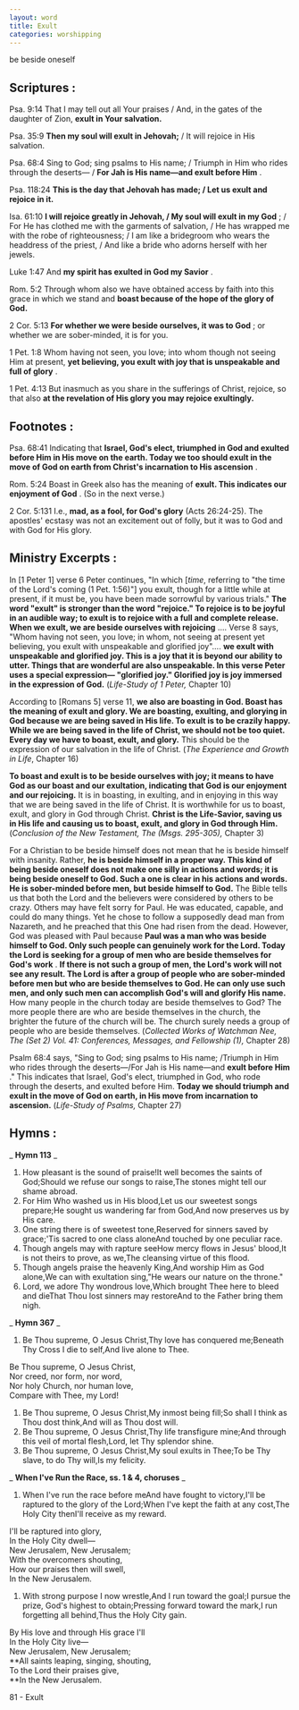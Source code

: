 ```yaml
---
layout: word
title: Exult
categories: worshipping
---
```


be beside oneself

## Scriptures :

Psa. 9:14 That I may tell out all Your praises / And, in the gates of the daughter of Zion, **exult in Your salvation.**

Psa. 35:9 **Then my soul will exult in Jehovah;** / It will rejoice in His salvation.

Psa. 68:4 Sing to God; sing psalms to His name; / Triumph in Him who rides through the deserts— / **For Jah is His name—and exult before Him** .

Psa. 118:24 **This is the day that Jehovah has made; / Let us exult and rejoice in it.**

Isa. 61:10 **I will rejoice greatly in Jehovah, / My soul will exult in my God** ; / For He has clothed me with the garments of salvation, / He has wrapped me with the robe of righteousness; / I am like a bridegroom who wears the headdress of the priest, / And like a bride who adorns herself with her jewels.

Luke 1:47 And **my spirit has exulted in God my Savior** .

Rom. 5:2 Through whom also we have obtained access by faith into this grace in which we stand and **boast because of the hope of the glory of God.**

2 Cor. 5:13 **For whether we were beside ourselves, it was to God** ; or whether we are sober-minded, it is for you.

1 Pet. 1:8 Whom having not seen, you love; into whom though not seeing Him at present, **yet believing, you exult with joy that is unspeakable and full of glory** .

1 Pet. 4:13 But inasmuch as you share in the sufferings of Christ, rejoice, so that also **at the revelation of His glory you may rejoice exultingly.**

## Footnotes :

Psa. 68:41 Indicating that **Israel, God's elect, triumphed in God and exulted before Him in His move on the earth. Today we too should exult in the move of God on earth from Christ's incarnation to His ascension** .

Rom. 5:24 Boast in Greek also has the meaning of **exult. This indicates our enjoyment of God** . (So in the next verse.)

2 Cor. 5:131 I.e., **mad, as a fool, for God's glory** (Acts 26:24-25). The apostles' ecstasy was not an excitement out of folly, but it was to God and with God for His glory.

## Ministry Excerpts :

In [1 Peter 1] verse 6 Peter continues, "In which [_time_, referring to "the time of the Lord's coming (1 Pet. 1:56)"] you exult, though for a little while at present, if it must be, you have been made sorrowful by various trials." **The word "exult" is stronger than the word "rejoice." To rejoice is to be joyful in an audible way; to exult is to rejoice with a full and complete release. When we exult, we are beside ourselves with rejoicing** …. Verse 8 says, "Whom having not seen, you love; in whom, not seeing at present yet believing, you exult with unspeakable and glorified joy"…. **we exult with unspeakable and glorified joy. This is a joy that it is beyond our ability to utter. Things that are wonderful are also unspeakable. In this verse Peter uses a special expression— "glorified joy." Glorified joy is joy immersed in the expression of God.** (_Life-Study of 1 Peter,_ Chapter 10)

According to [Romans 5] verse 11, **we also are boasting in God. Boast has the meaning of exult and glory. We are boasting, exulting, and glorying in God because we are being saved in His life. To exult is to be crazily happy. While we are being saved in the life of Christ, we should not be too quiet. Every day we have to boast, exult, and glory.** This should be the expression of our salvation in the life of Christ. (_The Experience and Growth in Life_, Chapter 16)

**To boast and exult is to be beside ourselves with joy; it means to have God as our boast and our exultation, indicating that God is our enjoyment and our rejoicing.** It is in boasting, in exulting, and in enjoying in this way that we are being saved in the life of Christ. It is worthwhile for us to boast, exult, and glory in God through Christ. **Christ is the Life-Savior, saving us in His life and causing us to boast, exult, and glory in God through Him.** (_Conclusion of the New Testament, The (Msgs. 295-305),_ Chapter 3)

For a Christian to be beside himself does not mean that he is beside himself with insanity. Rather, **he is beside himself in a proper way. This kind of being beside oneself does not make one silly in actions and words; it is being beside oneself to God. Such a one is clear in his actions and words. He is sober-minded before men, but beside himself to God.** The Bible tells us that both the Lord and the believers were considered by others to be crazy. Others may have felt sorry for Paul. He was educated, capable, and could do many things. Yet he chose to follow a supposedly dead man from Nazareth, and he preached that this One had risen from the dead. However, God was pleased with Paul because **Paul was a man who was beside himself to God. Only such people can genuinely work for the Lord. Today the Lord is seeking for a group of men who are beside themselves for God's work** . **If there is not such a group of men, the Lord's work will not see any result. The Lord is after a group of people who are sober-minded before men but who are beside themselves to God. He can only use such men, and only such men can accomplish God's will and glorify His name.** How many people in the church today are beside themselves to God? The more people there are who are beside themselves in the church, the brighter the future of the church will be. The church surely needs a group of people who are beside themselves. (_Collected Works of Watchman Nee, The (Set 2) Vol. 41: Conferences, Messages, and Fellowship (1),_ Chapter 28)

Psalm 68:4 says, "Sing to God; sing psalms to His name; /Triumph in Him who rides through the deserts—/For Jah is His name—and **exult before Him** ." This indicates that Israel, God's elect, triumphed in God, who rode through the deserts, and exulted before Him. **Today we should triumph and exult in the move of God on earth, in His move from incarnation to ascension.** (_Life-Study of Psalms,_ Chapter 27)

## Hymns :

_ **Hymn 113** _

1. How pleasant is the sound of praise!It well becomes the saints of God;Should we refuse our songs to raise,The stones might tell our shame abroad.
2. For Him Who washed us in His blood,Let us our sweetest songs prepare;He sought us wandering far from God,And now preserves us by His care.
3. One string there is of sweetest tone,Reserved for sinners saved by grace;'Tis sacred to one class aloneAnd touched by one peculiar race.
4. Though angels may with rapture seeHow mercy flows in Jesus' blood,It is not theirs to prove, as we,The cleansing virtue of this flood.
5. Though angels praise the heavenly King,And worship Him as God alone,We can with exultation sing,"He wears our nature on the throne."
6. Lord, we adore Thy wondrous love,Which brought Thee here to bleed and dieThat Thou lost sinners may restoreAnd to the Father bring them nigh.

_ **Hymn 367** _

1. Be Thou supreme, O Jesus Christ,Thy love has conquered me;Beneath Thy Cross I die to self,And live alone to Thee.

Be Thou supreme, O Jesus Christ,  
Nor creed, nor form, nor word,  
Nor holy Church, nor human love,  
Compare with Thee, my Lord!

1. Be Thou supreme, O Jesus Christ,My inmost being fill;So shall I think as Thou dost think,And will as Thou dost will.
2. Be Thou supreme, O Jesus Christ,Thy life transfigure mine;And through this veil of mortal flesh,Lord, let Thy splendor shine.
3. Be Thou supreme, O Jesus Christ,My soul exults in Thee;To be Thy slave, to do Thy will,Is my felicity.

_ **When I've Run the Race, ss. 1 & 4, choruses** _

1. When I've run the race before meAnd have fought to victory,I'll be raptured to the glory of the Lord;When I've kept the faith at any cost,The Holy City thenI'll receive as my reward.

I'll be raptured into glory,  
In the Holy City dwell—  
New Jerusalem, New Jerusalem;  
With the overcomers shouting,  
How our praises then will swell,  
In the New Jerusalem.

1. With strong purpose I now wrestle,And I run toward the goal;I pursue the prize, God's highest to obtain;Pressing forward toward the mark,I run forgetting all behind,Thus the Holy City gain.

By His love and through His grace I'll  
In the Holy City live—  
New Jerusalem, New Jerusalem;  
**All saints leaping, singing, shouting,  
To the Lord their praises give,  
**In the New Jerusalem.

81 - Exult
